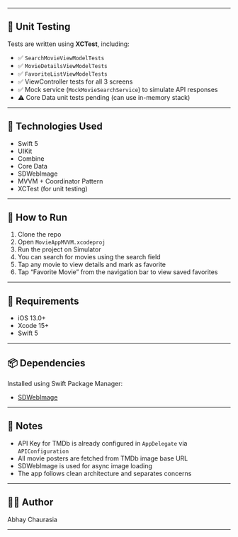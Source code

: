 
---

## 🧪 Unit Testing

Tests are written using **XCTest**, including:

- ✅ `SearchMovieViewModelTests`
- ✅ `MovieDetailsViewModelTests`
- ✅ `FavoriteListViewModelTests`
- ✅ ViewController tests for all 3 screens
- ✅ Mock service (`MockMovieSearchService`) to simulate API responses
- ⚠️ Core Data unit tests pending (can use in-memory stack)

---

## 🧰 Technologies Used

- Swift 5
- UIKit
- Combine
- Core Data
- SDWebImage
- MVVM + Coordinator Pattern
- XCTest (for unit testing)

---

## 🧪 How to Run

1. Clone the repo  
2. Open `MovieAppMVVM.xcodeproj`
3. Run the project on Simulator
4. You can search for movies using the search field
5. Tap any movie to view details and mark as favorite
6. Tap “Favorite Movie” from the navigation bar to view saved favorites

---

## 🧱 Requirements

- iOS 13.0+
- Xcode 15+
- Swift 5

---

## 📦 Dependencies

Installed using Swift Package Manager:

- [SDWebImage](https://github.com/SDWebImage/SDWebImage)

---

## 📌 Notes

- API Key for TMDb is already configured in `AppDelegate` via `APIConfiguration`
- All movie posters are fetched from TMDb image base URL
- SDWebImage is used for async image loading
- The app follows clean architecture and separates concerns

---

## 🧑‍💻 Author

Abhay Chaurasia

---


